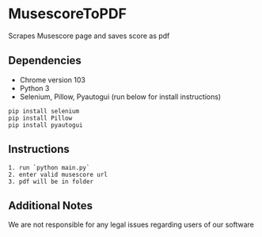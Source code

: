 # MusescoreToPDF
Scrapes Musescore page and saves score as pdf

## Dependencies

- Chrome version 103
- Python 3
- Selenium, Pillow, Pyautogui (run below for install instructions)
```
pip install selenium
pip install Pillow
pip install pyautogui
```

## Instructions
    1. run `python main.py`
    2. enter valid musescore url
    3. pdf will be in folder

## Additional Notes
We are not responsible for any legal issues regarding users of our software